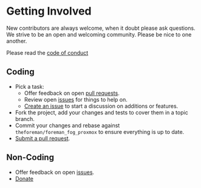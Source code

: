 # Getting Involved

New contributors are always welcome, when it doubt please ask questions. We strive to be an open and welcoming community. Please be nice to one another.

Please read the [code of conduct](CODE_OF_CONDUCT.md)

## Coding

* Pick a task:
  * Offer feedback on open [pull requests](https://github.com/theforeman/foreman_fog_proxmox/pulls).
  * Review open [issues](https://github.com/theforeman/foreman_fog_proxmox/issues) for things to help on.
  * [Create an issue](https://github.com/theforeman/foreman_fog_proxmox/issues/new) to start a discussion on additions or features.
* Fork the project, add your changes and tests to cover them in a topic branch.
* Commit your changes and rebase against `theforeman/foreman_fog_proxmox` to ensure everything is up to date.
* [Submit a pull request](https://github.com/theforeman/foreman_fog_proxmox/compare/).

## Non-Coding

* Offer feedback on open [issues](https://github.com/theforeman/foreman_fog_proxmox/issues).
* [Donate](SUPPORT.md)
